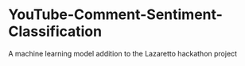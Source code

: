 # YouTube-Comment-Sentiment-Classification
A machine learning model addition to the Lazaretto hackathon project
